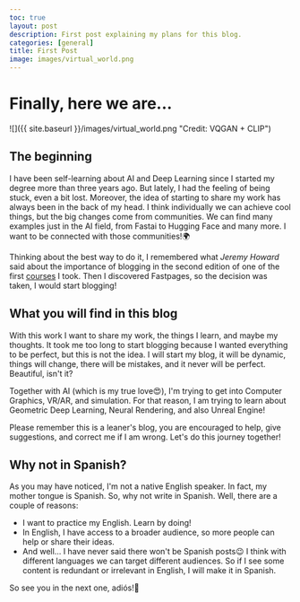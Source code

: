 ```yaml
---
toc: true
layout: post
description: First post explaining my plans for this blog.
categories: [general]
title: First Post
image: images/virtual_world.png
---
```

# Finally, here we are...

![]({{ site.baseurl }}/images/virtual_world.png "Credit: VQGAN + CLIP")

## The beginning
I have been self-learning about AI and Deep Learning since I started my degree more than three years ago. But lately, I had the feeling of being stuck, even a bit lost. Moreover, the idea of starting to share my work has always been in the back of my head. I think individually we can achieve cool things, but the big changes come from communities. We can find many examples just in the AI field, from Fastai to Hugging Face and many more. I want to be connected with those communities!🌍

Thinking about the best way to do it, I remembered what *Jeremy Howard* said about the importance of blogging in the second edition of one of the first [courses](https://course.fast.ai/) I took. Then I discovered Fastpages, so the decision was taken, I would start blogging!

## What you will find in this blog

With this work I want to share my work, the things I learn, and maybe my thoughts. It took me too long to start blogging because I wanted everything to be perfect, but this is not the idea. I will start my blog, it will be dynamic, things will change, there will be mistakes, and it never will be perfect. Beautiful, isn't it?

Together with AI (which is my true love😍), I'm trying to get into Computer Graphics, VR/AR, and simulation. For that reason, I am trying to learn about Geometric Deep Learning, Neural Rendering, and also Unreal Engine! 

Please remember this is a leaner's blog, you are encouraged to help, give suggestions, and correct me if I am wrong. Let's do this journey together!

## Why not in Spanish?

As you may have noticed, I'm not a native English speaker. In fact, my mother tongue is Spanish. So, why not write in Spanish. Well, there are a couple of reasons:

- I want to practice my English. Learn by doing!
- In English, I have access to a broader audience, so more people can help or share their ideas.
- And well... I have never said there won't be Spanish posts😉 I think with different languages we can target different audiences. So if I see some content is redundant or irrelevant in English, I will make it in Spanish.

So see you in the next one, adiós!👋